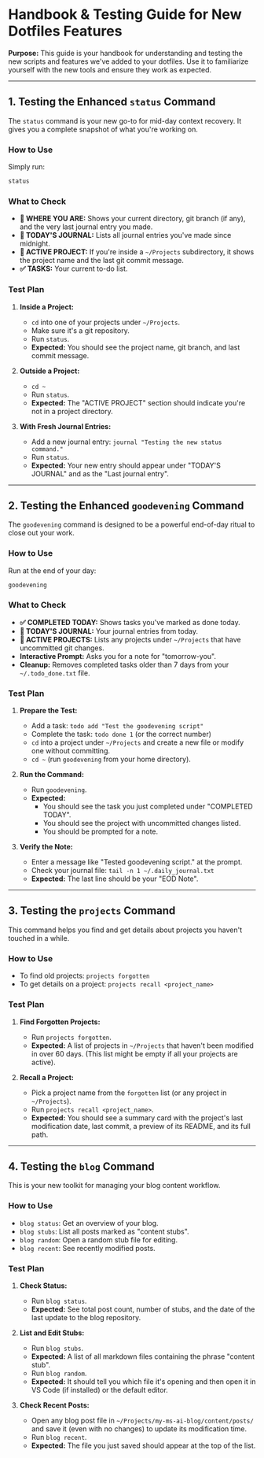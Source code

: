 # Handbook & Testing Guide for New Dotfiles Features

**Purpose:** This guide is your handbook for understanding and testing the new scripts and features we've added to your dotfiles. Use it to familiarize yourself with the new tools and ensure they work as expected.

---

## 1. Testing the Enhanced `status` Command

The `status` command is your new go-to for mid-day context recovery. It gives you a complete snapshot of what you're working on.

### How to Use
Simply run:
```bash
status
```

### What to Check
- **🧭 WHERE YOU ARE:** Shows your current directory, git branch (if any), and the very last journal entry you made.
- **📝 TODAY'S JOURNAL:** Lists all journal entries you've made since midnight.
- **🚀 ACTIVE PROJECT:** If you're inside a `~/Projects` subdirectory, it shows the project name and the last git commit message.
- **✅ TASKS:** Your current to-do list.

### Test Plan
1.  **Inside a Project:**
    -   `cd` into one of your projects under `~/Projects`.
    -   Make sure it's a git repository.
    -   Run `status`.
    -   **Expected:** You should see the project name, git branch, and last commit message.

2.  **Outside a Project:**
    -   `cd ~`
    -   Run `status`.
    -   **Expected:** The "ACTIVE PROJECT" section should indicate you're not in a project directory.

3.  **With Fresh Journal Entries:**
    -   Add a new journal entry: `journal "Testing the new status command."`
    -   Run `status`.
    -   **Expected:** Your new entry should appear under "TODAY'S JOURNAL" and as the "Last journal entry".

---

## 2. Testing the Enhanced `goodevening` Command

The `goodevening` command is designed to be a powerful end-of-day ritual to close out your work.

### How to Use
Run at the end of your day:
```bash
goodevening
```

### What to Check
- **✅ COMPLETED TODAY:** Shows tasks you've marked as done today.
- **📝 TODAY'S JOURNAL:** Your journal entries from today.
- **🚀 ACTIVE PROJECTS:** Lists any projects under `~/Projects` that have uncommitted git changes.
- **Interactive Prompt:** Asks you for a note for "tomorrow-you".
- **Cleanup:** Removes completed tasks older than 7 days from your `~/.todo_done.txt` file.

### Test Plan
1.  **Prepare the Test:**
    -   Add a task: `todo add "Test the goodevening script"`
    -   Complete the task: `todo done 1` (or the correct number)
    -   `cd` into a project under `~/Projects` and create a new file or modify one without committing.
    -   `cd ~` (run `goodevening` from your home directory).

2.  **Run the Command:**
    -   Run `goodevening`.
    -   **Expected:**
        -   You should see the task you just completed under "COMPLETED TODAY".
        -   You should see the project with uncommitted changes listed.
        -   You should be prompted for a note.

3.  **Verify the Note:**
    -   Enter a message like "Tested goodevening script." at the prompt.
    -   Check your journal file: `tail -n 1 ~/.daily_journal.txt`
    -   **Expected:** The last line should be your "EOD Note".

---

## 3. Testing the `projects` Command

This command helps you find and get details about projects you haven't touched in a while.

### How to Use
-   To find old projects: `projects forgotten`
-   To get details on a project: `projects recall <project_name>`

### Test Plan
1.  **Find Forgotten Projects:**
    -   Run `projects forgotten`.
    -   **Expected:** A list of projects in `~/Projects` that haven't been modified in over 60 days. (This list might be empty if all your projects are active).

2.  **Recall a Project:**
    -   Pick a project name from the `forgotten` list (or any project in `~/Projects`).
    -   Run `projects recall <project_name>`.
    -   **Expected:** You should see a summary card with the project's last modification date, last commit, a preview of its README, and its full path.

---

## 4. Testing the `blog` Command

This is your new toolkit for managing your blog content workflow.

### How to Use
-   `blog status`: Get an overview of your blog.
-   `blog stubs`: List all posts marked as "content stubs".
-   `blog random`: Open a random stub file for editing.
-   `blog recent`: See recently modified posts.

### Test Plan
1.  **Check Status:**
    -   Run `blog status`.
    -   **Expected:** See total post count, number of stubs, and the date of the last update to the blog repository.

2.  **List and Edit Stubs:**
    -   Run `blog stubs`.
    -   **Expected:** A list of all markdown files containing the phrase "content stub".
    -   Run `blog random`.
    -   **Expected:** It should tell you which file it's opening and then open it in VS Code (if installed) or the default editor.

3.  **Check Recent Posts:**
    -   Open any blog post file in `~/Projects/my-ms-ai-blog/content/posts/` and save it (even with no changes) to update its modification time.
    -   Run `blog recent`.
    -   **Expected:** The file you just saved should appear at the top of the list.
